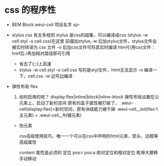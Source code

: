 # css 的程序性

-  BEM
   Block weui-ceil 项目名字 xp-
- stylus 
  css 有太多规则
  stylus 是css的超集，可以编译成css
  (stylus -w cell.styl -o cell.css)在这里
  前缀加stylus,-w 后加stylus文件，stylus文件会被实时转译为 css 文件     -o 后加css文件可将其实时编译
  html引用css文件：<link rel="stylesheet" href="./cell.css"> href后./再加相对路径即可引用
  - 省去了{:;}上高速
  - stylus -w cell.styl -o cell.css
    写的是styl文件，html无法显示
    -o 编译一下，cell.css
    -w 边写边编译

- 弹性布局 flex
  1. 如何启用的呢？
  display:flex|inline|block|inline-block
  弹性布局设置在父元素上，启动了新的空间
  原有的盒子属性被打破了，
  .weui-cell(display:flex)>新的空间，原有块级能力被干掉
  .weui-cell__bd(flex:1主元素) + .weui-cell__ft(辅元素)
   - 伪元素

     css高级使用技巧，唯一一个可以在css中声明的html元素，箭头、边框等高级属性

     content 属性是必须的
     定位 pos:r pos:a 绝对定位和相对定位
     乾坤大挪移 手动移动 